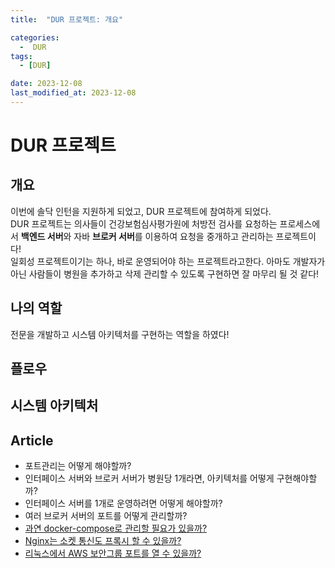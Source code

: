 ```yaml
---
title:  "DUR 프로젝트: 개요" 

categories:
  -  DUR
tags:
  - [DUR]

date: 2023-12-08
last_modified_at: 2023-12-08
---
```

# DUR 프로젝트

## 개요
이번에 솔닥 인턴을 지원하게 되었고, DUR 프로젝트에 참여하게 되었다.  
DUR 프로젝트는 의사들이 건강보험심사평가원에 처방전 검사를 요청하는 프로세스에서 **백엔드 서버**와 자바 **브로커 서버**를 이용하여 요청을 중개하고 관리하는 프로젝트이다!  
일회성 프로젝트이기는 하나, 바로 운영되어야 하는 프로젝트라고한다. 아마도 개발자가 아닌 사람들이 병원을 추가하고 삭제 관리할 수 있도록 구현하면 잘 마무리 될 것 같다! 

## 나의 역할
전문을 개발하고 시스템 아키텍처를 구현하는 역할을 하였다!

## 플로우


## 시스템 아키텍처

## Article
- 포트관리는 어떻게 해야할까?
- 인터페이스 서버와 브로커 서버가 병원당 1개라면, 아키텍처를 어떻게 구현해야할까? 
- 인터페이스 서버를 1개로 운영하려면 어떻게 해야할까? 
- 여러 브로커 서버의 포트를 어떻게 관리할까? 
- [과연 docker-compose로 관리할 필요가 있을까?](https://donghyeonkang.github.io/dur/ch2/)
- [Nginx는 소켓 통신도 프록시 할 수 있을까?](https://donghyeonkang.github.io/dur/ch3/)
- [리눅스에서 AWS 보안그룹 포트를 열 수 있을까?](https://donghyeonkang.github.io/dur/ch4/)